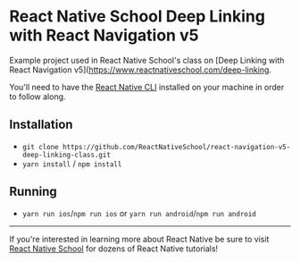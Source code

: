 # React Native School Deep Linking with React Navigation v5

Example project used in React Native School's class on [Deep Linking with React Navigation v5](https://www.reactnativeschool.com/deep-linking.

You'll need to have the [React Native CLI](https://reactnative.dev/docs/environment-setup) installed on your machine in order to follow along.

## Installation

- `git clone https://github.com/ReactNativeSchool/react-navigation-v5-deep-linking-class.git`
- `yarn install` / `npm install`

## Running

- `yarn run ios`/`npm run ios` or `yarn run android`/`npm run android`

---

If you're interested in learning more about React Native be sure to visit [React Native School](https://www.reactnativeschool.com/) for dozens of React Native tutorials!
